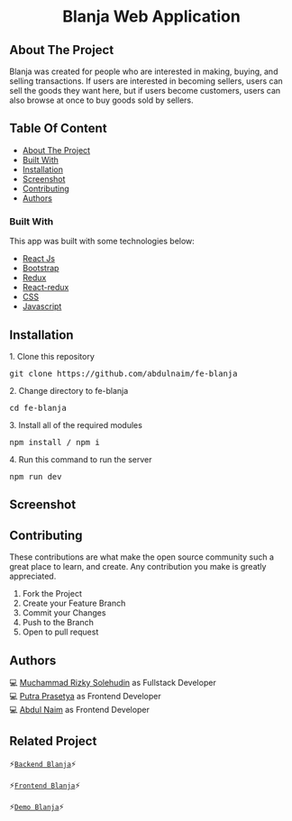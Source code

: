 <h1 align="center">Blanja Web Application</h1>

## About The Project
<p>
 Blanja was created for people who are interested in making, buying, and selling transactions. If users are interested in becoming sellers,
 users can sell the goods they want here, but if users become customers, users can also browse at once to buy goods sold by sellers.
</p>

## Table Of Content
- [About The Project](#About-The-project)
- [Built With](#Built-With)
- [Installation](#Installation)
- [Screenshot](#Screenshot)
- [Contributing](#Contributing)
- [Authors](#Authors)

### Built With

This app was built with some technologies below:

- [React Js](https://reactjs.org)
- [Bootstrap](https://www.npmjs.com/package/bootstrap)
- [Redux](https://www.npmjs.com/package/redux)
- [React-redux](https://www.npmjs.com/package/react-redux)
- [CSS](https://developer.mozilla.org/en-US/docs/Web/CSS?retiredLocale=id)
- [Javascript](https://www.javascript.com/)


## Installation

<p>1. Clone this repository</p>
<pre>git clone https://github.com/abdulnaim/fe-blanja</pre>
<p>2. Change directory to fe-blanja</p>
<pre>cd fe-blanja</pre>
<p>3. Install all of the required modules</p>
<pre>npm install / npm i</pre>
<p>4. Run this command to run the server</p>
<pre>npm run dev</pre>

## Screenshot

## Contributing
<p>These contributions are what make the open source community such a great place to learn, and create. Any contribution you make is greatly appreciated.</p>
<ol>
  <li>Fork the Project</li>
  <li>Create your Feature Branch </li>
  <li>Commit your Changes </li>
  <li>Push to the Branch </li>
  <li>Open to pull request</li>
</ol>

## Authors
💻 [Muchammad Rizky Solehudin](https://github.com/mrizkysolehudin) as Fullstack Developer <br />
💻 [Putra Prasetya](https://github.com/putrapr) as Frontend Developer <br />
💻 [Abdul Naim](https://github.com/abdulnaim6) as Frontend Developer

## Related Project

⚡[`Backend Blanja`](https://github.com/abdulnaim6/be-blanja-TeamProject)⚡

⚡[`Frontend Blanja`](https://github.com/abdulnaim6/fe-blanja)⚡

⚡[`Demo Blanja`](https://master--blanja-web-team.netlify.app/)⚡

 <p align="center">
    <!--  -->
 </p>


